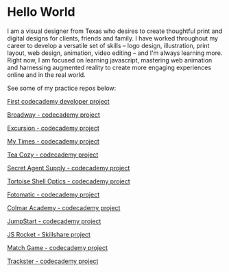 <html>
<body>
<h1>Hello World</h1>
  <p>I am a visual designer from Texas who desires to create thoughtful print and digital designs for clients, friends and family. I have worked throughout my career to develop a versatile set of skills – logo design, illustration, print layout, web design, animation, video editing – and I'm always learning more. Right now, I am focused on learning javascript, mastering web animation and harnessing augmented reality to create more engaging experiences online and in the real world.</p>
  <p>See some of my practice repos below:</p>
  <p><a href="https://jdeel.github.io/devproject/">First codecademy developer project</a></p>
  <p><a href="https://jdeel.github.io/broadway/">Broadway - codecademy project</a></p>
  <p><a href="https://jdeel.github.io/excursion/">Excursion - codecademy project</a></p>
  <p><a href="https://jdeel.github.io/My-Times/">My Times - codecademy project</a></p>
  <p><a href="https://jdeel.github.io/tea-cozy/">Tea Cozy - codecademy project</a></p>
  <p><a href="https://jdeel.github.io/secretagentsupply/">Secret Agent Supply - codecademy project</a></p>
  <p><a href="https://jdeel.github.io/tortoiseshell-optics/">Tortoise Shell Optics - codecademy project</a></p>
  <p><a href="https://jdeel.github.io/fotomatic/">Fotomatic - codecademy project</a></p>
  <p><a href="https://jdeel.github.io/colmar-academy/">Colmar Academy - codecademy project</a></p>
  <p><a href="https://jdeel.github.io/jumpstart/">JumpStart - codecademy project</a></p>
  <p><a href="https://jdeel.github.io/js-rocket/">JS Rocket - Skillshare project</a></p>
  <p><a href="https://jdeel.github.io/matchgame/">Match Game - codecademy project</a></p>
  <p><a href="https://jdeel.github.io/trackster/">Trackster - codecademy project</a></p>
</body>
</html>

